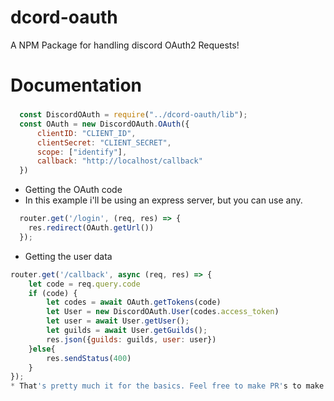 # dcord-oauth
A NPM Package for handling discord OAuth2 Requests!

# Documentation
###
```js
  const DiscordOAuth = require("../dcord-oauth/lib");
  const OAuth = new DiscordOAuth.OAuth({
      clientID: "CLIENT_ID",
      clientSecret: "CLIENT_SECRET",
      scope: ["identify"],
      callback: "http://localhost/callback"
  })
```
* Getting the OAuth code
* In this example i'll be using an express server, but you can use any.
```js 
  router.get('/login', (req, res) => {
    res.redirect(OAuth.getUrl())
  });
```
* Getting the user data
```js
router.get('/callback', async (req, res) => {
    let code = req.query.code
    if (code) {
        let codes = await OAuth.getTokens(code)
        let User = new DiscordOAuth.User(codes.access_token)
        let user = await User.getUser();
        let guilds = await User.getGuilds();
        res.json({guilds: guilds, user: user})
    }else{
        res.sendStatus(400)
    }
});
* That's pretty much it for the basics. Feel free to make PR's to make this package better!
